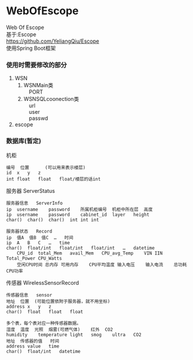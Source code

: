# WebOfEscope

Web Of Escope   
基于:Escope  
https://github.com/YeliangQiu/Escope  
使用Spring Boot框架
 
### 使用时需要修改的部分
1. WSN
   1. WSNMain类  
      &emsp;PORT
   2. WSNSQLcoonection类  
      &emsp;url  
      &emsp;user  
      &emsp;passwd
2. escope

### 数据库(暂定)
机柜									
									
	编号	位置		(可以用来表示楼层)					
	id	x	y	z					
	int	float	float	float/楼层的话int					
									
服务器	ServerStatus								
									
	服务器信息	ServerInfo							
	ip	username	password	所属机柜编号	机柜中所在层	高度			
	ip	username	password	cabinet_id	layer	height			
	char()	char()	char()	int	int	int			
									
	服务器状态	Record							
	ip	值A	值B	值C	…	时间			
	ip	A	B	C	…	time			
	char()	float/int	float/int	float/int	…	datetime			
		CPU_id	total_Mem	avail_Mem	CPU_avg_Temp	VIN	IIN	Total_Power	CPU_Watts
		空闲CPU时间	总内存	可用内存	CPU平均温度	输入电压	输入电流	总功耗	CPU功率
									
传感器	WirelessSensorRecord								
									
	传感器信息	sensor							
	地址	位置	(可能位置依附于服务器，就不用坐标)						
	address	x	y	z					
	char()	float	float	float					
									
	多个表，每个表对应一种传感器数据。								
	湿度	温度	光照	烟雾(可燃气体)	红外	CO2			
	humidity	temperature	light	smog	ultra	CO2			
	地址	传感器的值	时间						
	address	value	time						
	char()	float/int	datetime						

